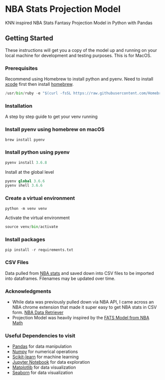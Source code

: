 # NBA Stats Projection Model

KNN inspired NBA Stats Fantasy Projection Model in Python with Pandas

## Getting Started

These instructions will get you a copy of the model up and running on your local machine for development and testing purposes. This is for MacOS.

### Prerequisites

Recommend using Homebrew to install python and pyenv. Need to install [xcode](https://itunes.apple.com/us/app/xcode/id497799835?mt=12) first then install [homebrew](https://brew.sh/).

```py
/usr/bin/ruby -e "$(curl -fsSL https://raw.githubusercontent.com/Homebrew/install/master/install)"
```

### Installation

A step by step guide to get your venv running

### **Install pyenv using homebrew on macOS**

```py
brew install pyenv
```

### **Install python using pyenv**

```py
pyenv install 3.6.8
```

Install at the global level

```py
pyenv global 3.6.6
pyenv shell 3.6.6
```

### **Create a virtual environment**

```py
python -m venv venv
```

Activate the virtual environment

```py
source venv/bin/activate
```

### **Install packages**

```py
pip install -r requirements.txt
```

### CSV Files

Data pulled from [NBA stats](https://stats.nba.com/) and saved down into CSV files to be imported into dataframes. Filenames may be updated over time.

### Acknowledgments

- While data was previously pulled down via NBA API, I came across an NBA chrome extension that made it super easy to get NBA stats in CSV form. [NBA Data Retriever](https://chrome.google.com/webstore/detail/nba-data-retriever/cibebblabkdibhnidfnipfnjkfbcmeha?hl=en)
- Projection Model was heavily inspired by the [FATS Model from NBA Math](https://nbamath.com/fats-model/)

### Useful Dependencies to visit

- [Pandas](https://pandas.pydata.org/) for data manipulation
- [Numpy](http://www.numpy.org/) for numerical operations
- [Scikit-learn](https://scikit-learn.org/stable/) for machine learning
- [Jupyter Notebook](https://jupyter.org/) for data exploration
- [Matplotlib](https://matplotlib.org/) for data visualization
- [Seaborn](https://seaborn.pydata.org/) for data visualization
